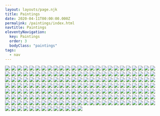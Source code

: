 ```yaml
---
layout: layouts/page.njk
title: Paintings
date: 2020-04-11T00:00:00.000Z
permalink: /paintings/index.html
navtitle: Paintings
eleventyNavigation:
  key: Paintings
  order: 3
  bodyClass: "paintings"
tags:
  - nav
---
```


![](/static/img/paintings/organicform5(chromeyellow).jpg?nf_resize=fit&w=640)
![](/static/img/paintings/(daddy-long-legs-on-horses.jpg?nf_resize=fit&w=640))
![](/static/img/paintings/avatar.jpg?nf_resize=fit&w=640)
![](/static/img/paintings/fourheads.jpg?nf_resize=fit&w=640)
![](/static/img/paintings/icebergcrop.jpg?nf_resize=fit&w=640)
![](/static/img/paintings/luchaguerrero.jpg?nf_resize=fit&w=640)
![](/static/img/paintings/seahawklucha.jpg?nf_resize=fit&w=640)
![](/static/img/paintings/yellowsquiggle.jpg?nf_resize=fit&w=640)
![](/static/img/paintings/organicform20191015color.jpg?nf_resize=fit&w=640)
![](/static/img/paintings/kissguy.jpg?nf_resize=fit&w=640)
![](/static/img/paintings/kissguy2.jpg?nf_resize=fit&w=640)
![](/static/img/paintings/imoverit171207.jpg?nf_resize=fit&w=640)
![](/static/img/paintings/image_Message_1557505096417.jpg?nf_resize=fit&w=640)
![](/static/img/paintings/keysJune2019.jpg?nf_resize=fit&w=640)
![](/static/img/paintings/Had-Enough.jpg?nf_resize=fit&w=640)
![](/static/img/paintings/idontlikethisinsun.jpg?nf_resize=fit&w=640)
![](/static/img/paintings/thatsitthatsitoutdoors.jpg?nf_resize=fit&w=640)
![](/static/img/paintings/pinkandyellowluchador.jpg?nf_resize=fit&w=640)
![](/static/img/paintings/squigglenumbertwo.jpg?nf_resize=fit&w=640)
![](/static/img/paintings/benthead.jpg?nf_resize=fit&w=640)
![](/static/img/paintings/eater640.jpg?nf_resize=fit&w=640)
![](/static/img/paintings/squiggle4.jpg?nf_resize=fit&w=640)
![](/static/img/paintings/yellowsilverhead.jpg?nf_resize=fit&w=640)
![](/static/img/paintings/luchadornumberone.jpg?nf_resize=fit&w=640)
![](/static/img/paintings/armstroker.jpg?nf_resize=fit&w=640)
![](/static/img/paintings/awfulbaby.jpg?nf_resize=fit&w=640)
![](/static/img/paintings/blackeye.jpg?nf_resize=fit&w=640)
![](/static/img/paintings/ijustwantto.jpg?nf_resize=fit&w=640)
![](/static/img/paintings/squiggle01.jpg?nf_resize=fit&w=640)
![](/static/img/paintings/miamilucha.jpg?nf_resize=fit&w=640)
![](/static/img/paintings/purpleredlucha.jpg?nf_resize=fit&w=640)
![](/static/img/paintings/relampagoazulonwhite.jpg?nf_resize=fit&w=640)
![](/static/img/paintings/squigglenumberthree.jpg?nf_resize=fit&w=640)
![](/static/img/paintings/nonononono.jpg?nf_resize=fit&w=640)
![](/static/img/paintings/talker.jpg?nf_resize=fit&w=640)
![](/static/img/paintings/amputee.jpg?nf_resize=fit&w=640)
![](/static/img/paintings/mummies_postK.jpg?nf_resize=fit&w=640)
![](/static/img/paintings/negatorygoodbuddy.jpg?nf_resize=fit&w=640)
![](/static/img/paintings/amputee_porch.jpg?nf_resize=fit&w=640)
![](/static/img/paintings/caballeroazul.jpg?nf_resize=fit&w=640)
![](/static/img/paintings/newblue.jpg?nf_resize=fit&w=640)
![](/static/img/paintings/aquasquiggle.jpg?nf_resize=fit&w=640)
![](/static/img/paintings/bigheadoutdoors.jpg?nf_resize=fit&w=640)
![](/static/img/paintings/squiggle1maybe.jpg?nf_resize=fit&w=640)
![](/static/img/paintings/bowlers.jpg?nf_resize=fit&w=640)
![](/static/img/paintings/escandinavo.jpg?nf_resize=fit&w=640)
![](/static/img/paintings/squiggle02.jpg?nf_resize=fit&w=640)
![](/static/img/paintings/standingman.jpg?nf_resize=fit&w=640)
![](/static/img/paintings/blldog.jpg?nf_resize=fit&w=640)
![](/static/img/paintings/greenmask.jpg?nf_resize=fit&w=640)
![](/static/img/paintings/pinkluchadorwithshadow.jpg?nf_resize=fit&w=640)
![](/static/img/paintings/bottlecap_guy_on_horses.jpg?nf_resize=fit&w=640)
![](/static/img/paintings/170918luchadorverano.jpg?nf_resize=fit&w=640)
![](/static/img/paintings/170919luchcaballeroescarlata.jpg?nf_resize=fit&w=640)
![](/static/img/paintings/170911luchadorpurple.jpg?nf_resize=fit&w=640)
![](/static/img/paintings/170502600.jpg?nf_resize=fit&w=640)
![](/static/img/paintings/170429elsaico1200.jpg?nf_resize=fit&w=640)
![](/static/img/paintings/thepipesfullsizeoutdoors.jpg?nf_resize=fit&w=640)
![](/static/img/paintings/torsoman1000.jpg?nf_resize=fit&w=640)
![](/static/img/paintings/picnicpal.jpg?nf_resize=fit&w=640)
![](/static/img/paintings/pipeshaninginNO.jpg?nf_resize=fit&w=640)
![](/static/img/paintings/brightskull161216.jpg?nf_resize=fit&w=640)
![](/static/img/paintings/DSC_0182.jpg?nf_resize=fit&w=640)
![](/static/img/paintings/informalartshow.jpg?nf_resize=fit&w=640)
![](/static/img/paintings/161108blueluchacliffd.jpg?nf_resize=fit&w=640)
![](/static/img/paintings/161110pipes.jpg?nf_resize=fit&w=640)
![](/static/img/paintings/160917bluesquiggle.jpg?nf_resize=fit&w=640)
![](/static/img/paintings/160807squiggleprimed.jpg?nf_resize=fit&w=640)
![](/static/img/paintings/160807squiggleyelo.jpg?nf_resize=fit&w=640)
![](/static/img/paintings/160807squiggleyelobig.jpg?nf_resize=fit&w=640)
![](/static/img/paintings/160515lotofanger.jpg?nf_resize=fit&w=640)
![](/static/img/paintings/bettyandlucha.jpg?nf_resize=fit&w=640)
![](/static/img/paintings/organicform41510015.jpg?nf_resize=fit&w=640)
![](/static/img/paintings/organicformhanging.jpg?nf_resize=fit&w=640)
![](/static/img/paintings/170911luchadorpink.jpg?nf_resize=fit&w=640)
![](/static/img/paintings/171218givemeyourmonry_complete.jpg?nf_resize=fit&w=640)
![](/static/img/paintings/171219bigdopecardboard.jpg?nf_resize=fit&w=640)
![](/static/img/paintings/morebigdope.jpg?nf_resize=fit&w=640)
![](/static/img/paintings/180114artone.jpg?nf_resize=fit&w=640)
![](/static/img/paintings/180114artthree.jpg?nf_resize=fit&w=640)
![](/static/img/paintings/180114arttwo.jpg?nf_resize=fit&w=640)
![](/static/img/paintings/myhoisecurrently.jpg?nf_resize=fit&w=640)
![](/static/img/paintings/organicformsyellow.jpg?nf_resize=fit&w=640)
![](/static/img/paintings/Give-Me-Your-Money.jpg?nf_resize=fit&w=640)
![](/static/img/paintings/inhaler.jpg?nf_resize=fit&w=640)
![](/static/img/paintings/070924_fourheads.jpg?nf_resize=fit&w=640)
![](/static/img/paintings/bos-thatsitduskclose.jpg?nf_resize=fit&w=640)
![](/static/img/paintings/bos-righthandfar.jpg?nf_resize=fit&w=640)
![](/static/img/paintings/bos-selfcloseday.jpg?nf_resize=fit&w=640)
![](/static/img/paintings/bos-allpiecesinplace.jpg?nf_resize=fit&w=640)
![](/static/img/paintings/rhodenluchas_eltigre_onfence.jpg?nf_resize=fit&w=640)
![](/static/img/paintings/rhodenluchas_yellow_onfence.jpg?nf_resize=fit&w=640)
![](/static/img/paintings/rhodenluchas_relampago_onfence.jpg?nf_resize=fit&w=640)
![](/static/img/paintings/rhodenluchasavocado_onfence.jpg?nf_resize=fit&w=640)
![](/static/img/paintings/rhodenluchas_allfour_onfence_angle.jpg?nf_resize=fit&w=640)
![](/static/img/paintings/rhodenluchas_allfour_onfence.jpg?nf_resize=fit&w=640)
![](/static/img/paintings/tigermaskonhorses.jpg?nf_resize=fit&w=640)
![](/static/img/paintings/sneak.jpg?nf_resize=fit&w=640)
![](/static/img/paintings/tigermaskinprogress.jpg?nf_resize=fit&w=640)
![](/static/img/paintings/mummies_context.jpg?nf_resize=fit&w=640)
![](/static/img/paintings/petomane.jpg?nf_resize=fit&w=640)
![](/static/img/paintings/foilinprogress.jpg?nf_resize=fit&w=640)
![](/static/img/paintings/aguilaintergalactico_sm.jpg?nf_resize=fit&w=640)
![](/static/img/paintings/breathers.jpg?nf_resize=fit&w=640)
![](/static/img/paintings/startlebot.jpg?nf_resize=fit&w=640)
![](/static/img/paintings/foilface.jpg?nf_resize=fit&w=640)
![](/static/img/paintings/bigface.jpg?nf_resize=fit&w=640)
![](/static/img/paintings/yellowfellow.jpg?nf_resize=fit&w=640)
![](/static/img/paintings/bluelightning.jpg?nf_resize=fit&w=640)
![](/static/img/paintings/mitzi.jpg?nf_resize=fit&w=640)
![](/static/img/paintings/cloudcreatures.jpg?nf_resize=fit&w=640)
![](/static/img/paintings/greenlightning.jpg?nf_resize=fit&w=640)
![](/static/img/paintings/selfportraitonroof.jpg?nf_resize=fit&w=640)
![](/static/img/paintings/thatsitthatsit.jpg?nf_resize=fit&w=640)
![](/static/img/paintings/improbable.jpg?nf_resize=fit&w=640)
![](/static/img/paintings/orangesquiggle01.jpg?nf_resize=fit&w=640)
![](/static/img/paintings/orangeflame01.jpg?nf_resize=fit&w=640)
![](/static/img/paintings/orangesquiggle02.jpg?nf_resize=fit&w=640)
![](/static/img/paintings/blueflame1.jpg?nf_resize=fit&w=640)
![](/static/img/paintings/blueflame2.jpg?nf_resize=fit&w=640)
![](/static/img/paintings/manyeyedmonster.jpg?nf_resize=fit&w=640)
![](/static/img/paintings/twowhitefigures.jpg?nf_resize=fit&w=640)
![](/static/img/paintings/slowyourroll.jpg?nf_resize=fit&w=640)
![](/static/img/paintings/boywithknife.jpg?nf_resize=fit&w=640)
![](/static/img/paintings/unreal.jpg?nf_resize=fit&w=640)
![](/static/img/paintings/fuckhead.jpg?nf_resize=fit&w=640)
![](/static/img/paintings/organicforms.jpg?nf_resize=fit&w=640)
![](/static/img/paintings/fuckhead02.jpg?nf_resize=fit&w=640)
![](/static/img/paintings/organicformsorange.jpg?nf_resize=fit&w=640)
![](/static/img/paintings/dottage.jpg?nf_resize=fit&w=640)
![](/static/img/paintings/whitepaintings3.jpg?nf_resize=fit&w=640)
![](/static/img/paintings/whitepaintings4.jpg?nf_resize=fit&w=640)
![](/static/img/paintings/whitepaintings1.jpg?nf_resize=fit&w=640)
![](/static/img/paintings/whitepaintings2.jpg?nf_resize=fit&w=640)
![](/static/img/paintings/colorful-lucha.jpg?nf_resize=fit&w=640)
![](/static/img/paintings/selfportrait-with-large-tongue.jpg?nf_resize=fit&w=640)
![](/static/img/paintings/smallluchas1404123.jpg?nf_resize=fit&w=640)
![](/static/img/paintings/smallluchas1404121.jpg?nf_resize=fit&w=640)
![](/static/img/paintings/smallluchas1404122.jpg?nf_resize=fit&w=640)
![](/static/img/paintings/bigbetty1000.jpg?nf_resize=fit&w=640)
![](/static/img/paintings/repurposed.jpg?nf_resize=fit&w=640)
![](/static/img/paintings/bluelucha140818_1000.jpg?nf_resize=fit&w=640)
![](/static/img/paintings/160809yellowsquiggle.jpg?nf_resize=fit&w=640)
![](/static/img/paintings/bluerepaintedlucha.jpg?nf_resize=fit&w=640)
![](/static/img/paintings/holdingangeronfloor.jpg?nf_resize=fit&w=640)
![](/static/img/paintings/bluesquiggle.jpg?nf_resize=fit&w=640)
![](/static/img/paintings/blobcritters.jpg?nf_resize=fit&w=640)
![](/static/img/paintings/cornmanreadyfortheworld.jpg?nf_resize=fit&w=640)
![](/static/img/paintings/ohnonever.jpg?nf_resize=fit&w=640)
![](/static/img/paintings/IMG_20170424idontlikethisinsun.jpg?nf_resize=fit&w=640)
![](/static/img/paintings/IMG_20170429pinkyelojustdone.jpg?nf_resize=fit&w=640)
![](/static/img/paintings/1705021000.jpg?nf_resize=fit&w=640)
![](/static/img/paintings/dontlike1000.jpg?nf_resize=fit&w=640)
![](/static/img/paintings/pieceatgogobs.jpg?nf_resize=fit&w=640)
![](/static/img/paintings/pipularortubular.jpg?nf_resize=fit&w=640)
![](/static/img/paintings/bigpink.jpg?nf_resize=fit&w=640)
![](/static/img/paintings/lucha151223.jpg?nf_resize=fit&w=640)
![](/static/img/paintings/orangerobot.jpg?nf_resize=fit&w=640)
![](/static/img/paintings/newguyattheoffice.jpg?nf_resize=fit&w=640)
![](/static/img/paintings/bluelu150215.jpg?nf_resize=fit&w=640)
![](/static/img/paintings/nudedavid.jpg?nf_resize=fit&w=640)
![](/static/img/paintings/lucha150209.jpg?nf_resize=fit&w=640)
![](/static/img/paintings/whiteboard.jpg?nf_resize=fit&w=640)
![](/static/img/paintings/smallbluesuit2.jpg?nf_resize=fit&w=640)
![](/static/img/paintings/smallbluesuitlayingflat.jpg?nf_resize=fit&w=640)
![](/static/img/paintings/flourishstanding.jpg?nf_resize=fit&w=640)
![](/static/img/paintings/flourishlayingflat.jpg?nf_resize=fit&w=640)
![](/static/img/paintings/thatsitonroofh.jpg?nf_resize=fit&w=640)
![](/static/img/paintings/cloudmanonroofv.jpg?nf_resize=fit&w=640)
![](/static/img/paintings/cloudmanonroofh.jpg?nf_resize=fit&w=640)
![](/static/img/paintings/amputeeonroofh.jpg?nf_resize=fit&w=640)
![](/static/img/paintings/amputeeonroofnight.jpg?nf_resize=fit&w=640)
![](/static/img/paintings/selfportaitonroofclosedusk.jpg?nf_resize=fit&w=640)
![](/static/img/paintings/veneno.jpg?nf_resize=fit&w=640)
![](/static/img/paintings/tresluchas.jpg?nf_resize=fit&w=640)
![](/static/img/paintings/silveron.jpg?nf_resize=fit&w=640)
![](/static/img/paintings/cutoutmummiestalking.jpg?nf_resize=fit&w=640)
![](/static/img/paintings/escandinavoinprogress.jpg?nf_resize=fit&w=640)
![](/static/img/paintings/twocolorson.jpg?nf_resize=fit&w=640)
![](/static/img/paintings/startingpainting.jpg?nf_resize=fit&w=640)
![](/static/img/paintings/lineyfaceart.jpg?nf_resize=fit&w=640)
![](/static/img/paintings/backtoloafinprogress2.jpg?nf_resize=fit&w=640)
![](/static/img/paintings/backtoloafinoffice.jpg?nf_resize=fit&w=640)
![](/static/img/paintings/awfulbaby1.jpg?nf_resize=fit&w=640)
![](/static/img/paintings/selfportin276lvrm.jpg?nf_resize=fit&w=640)
![](/static/img/paintings/cutouttubesockwcolby.jpg?nf_resize=fit&w=640)
![](/static/img/paintings/cutoutbabbler.jpg?nf_resize=fit&w=640)
![](/static/img/paintings/babbler_small.jpg?nf_resize=fit&w=640)